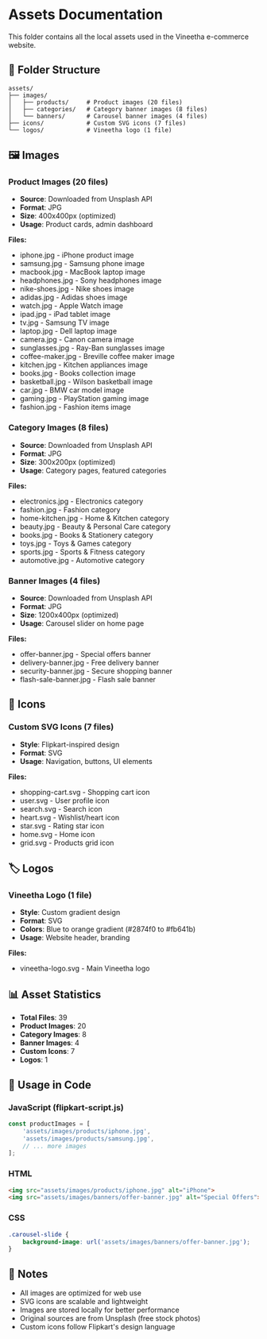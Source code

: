 # Assets Documentation

This folder contains all the local assets used in the Vineetha e-commerce website.

## 📁 Folder Structure

```
assets/
├── images/
│   ├── products/     # Product images (20 files)
│   ├── categories/   # Category banner images (8 files)
│   └── banners/      # Carousel banner images (4 files)
├── icons/            # Custom SVG icons (7 files)
└── logos/            # Vineetha logo (1 file)
```

## 🖼️ Images

### Product Images (20 files)
- **Source**: Downloaded from Unsplash API
- **Format**: JPG
- **Size**: 400x400px (optimized)
- **Usage**: Product cards, admin dashboard

**Files:**
- iphone.jpg - iPhone product image
- samsung.jpg - Samsung phone image
- macbook.jpg - MacBook laptop image
- headphones.jpg - Sony headphones image
- nike-shoes.jpg - Nike shoes image
- adidas.jpg - Adidas shoes image
- watch.jpg - Apple Watch image
- ipad.jpg - iPad tablet image
- tv.jpg - Samsung TV image
- laptop.jpg - Dell laptop image
- camera.jpg - Canon camera image
- sunglasses.jpg - Ray-Ban sunglasses image
- coffee-maker.jpg - Breville coffee maker image
- kitchen.jpg - Kitchen appliances image
- books.jpg - Books collection image
- basketball.jpg - Wilson basketball image
- car.jpg - BMW car model image
- gaming.jpg - PlayStation gaming image
- fashion.jpg - Fashion items image

### Category Images (8 files)
- **Source**: Downloaded from Unsplash API
- **Format**: JPG
- **Size**: 300x200px (optimized)
- **Usage**: Category pages, featured categories

**Files:**
- electronics.jpg - Electronics category
- fashion.jpg - Fashion category
- home-kitchen.jpg - Home & Kitchen category
- beauty.jpg - Beauty & Personal Care category
- books.jpg - Books & Stationery category
- toys.jpg - Toys & Games category
- sports.jpg - Sports & Fitness category
- automotive.jpg - Automotive category

### Banner Images (4 files)
- **Source**: Downloaded from Unsplash API
- **Format**: JPG
- **Size**: 1200x400px (optimized)
- **Usage**: Carousel slider on home page

**Files:**
- offer-banner.jpg - Special offers banner
- delivery-banner.jpg - Free delivery banner
- security-banner.jpg - Secure shopping banner
- flash-sale-banner.jpg - Flash sale banner

## 🎨 Icons

### Custom SVG Icons (7 files)
- **Style**: Flipkart-inspired design
- **Format**: SVG
- **Usage**: Navigation, buttons, UI elements

**Files:**
- shopping-cart.svg - Shopping cart icon
- user.svg - User profile icon
- search.svg - Search icon
- heart.svg - Wishlist/heart icon
- star.svg - Rating star icon
- home.svg - Home icon
- grid.svg - Products grid icon

## 🏷️ Logos

### Vineetha Logo (1 file)
- **Style**: Custom gradient design
- **Format**: SVG
- **Colors**: Blue to orange gradient (#2874f0 to #fb641b)
- **Usage**: Website header, branding

**Files:**
- vineetha-logo.svg - Main Vineetha logo

## 📊 Asset Statistics

- **Total Files**: 39
- **Product Images**: 20
- **Category Images**: 8
- **Banner Images**: 4
- **Custom Icons**: 7
- **Logos**: 1

## 🔧 Usage in Code

### JavaScript (flipkart-script.js)
```javascript
const productImages = [
    'assets/images/products/iphone.jpg',
    'assets/images/products/samsung.jpg',
    // ... more images
];
```

### HTML
```html
<img src="assets/images/products/iphone.jpg" alt="iPhone">
<img src="assets/images/banners/offer-banner.jpg" alt="Special Offers">
```

### CSS
```css
.carousel-slide {
    background-image: url('assets/images/banners/offer-banner.jpg');
}
```

## 📝 Notes

- All images are optimized for web use
- SVG icons are scalable and lightweight
- Images are stored locally for better performance
- Original sources are from Unsplash (free stock photos)
- Custom icons follow Flipkart's design language 